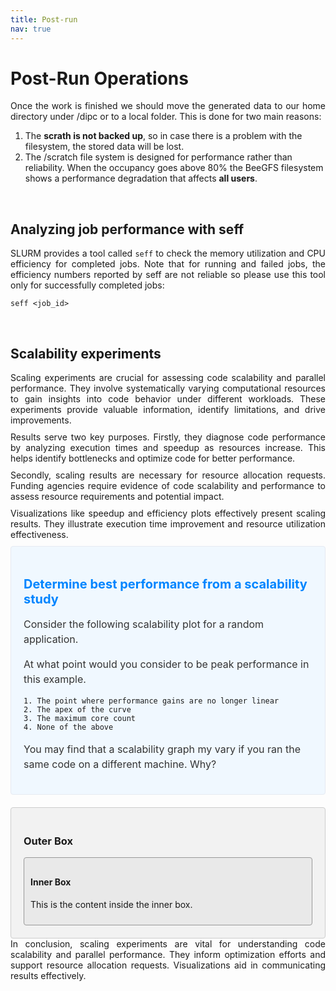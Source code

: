 ```yaml
---
title: Post-run
nav: true
---
```


<style>
.text {
  margin-bottom: 10px;
}
</style>

# Post-Run Operations

<div align="justify" class="text">
Once the work is finished we should move the generated data to our home directory under /dipc or to a local folder. This is done for two main reasons:</div>


1. The **scrath is not backed up**, so in case there is a problem with the filesystem, the stored data will be lost.
2. The /scratch file system is designed for performance rather than reliability. When the occupancy goes above 80% the BeeGFS filesystem shows a performance degradation that affects **all users**.

<br> <!-- Blank line -->
## Analyzing job performance with seff

<div align="justify" class="text">
SLURM provides a tool called <code>seff</code> to check the memory utilization and CPU efficiency for completed jobs. Note that for running and failed jobs, the efficiency numbers reported by seff are not reliable so please use this tool only for successfully completed jobs:</div>

```
seff <job_id>
```

<br> <!-- Blank line -->
## Scalability experiments

<div align="justify" class="text">
Scaling experiments are crucial for assessing code scalability and parallel performance. They involve systematically varying computational resources to gain insights into code behavior under different workloads. These experiments provide valuable information, identify limitations, and drive improvements.
</div>

<div align="justify" class="text">
Results serve two key purposes. Firstly, they diagnose code performance by analyzing execution times and speedup as resources increase. This helps identify bottlenecks and optimize code for better performance.
</div>

<div align="justify" class="text">
Secondly, scaling results are necessary for resource allocation requests. Funding agencies require evidence of code scalability and performance to assess resource requirements and potential impact.
</div>

<div align="justify" class="text">
Visualizations like speedup and efficiency plots effectively present scaling results. They illustrate execution time improvement and resource utilization effectiveness.
</div>


<style>
  .info-box {
    background-color: #f0f8ff;
    padding: 20px;
    border: 1px solid #e6eaf2;
    border-radius: 4px;
    margin-bottom: 20px;
  }
  
  .info-box h3 {
    font-size: 20px;
    margin-bottom: 10px;
    color: #0085ff;
  }
  
  .info-box p {
    font-size: 16px;
    line-height: 1.5;
    color: #333;
  }
</style>

<div class="info-box">
  <h3>Determine best performance from a scalability study</h3>
  <p>
    Consider the following scalability plot for a random application.

At what point would you consider to be peak performance in this example.

    1. The point where performance gains are no longer linear
    2. The apex of the curve
    3. The maximum core count
    4. None of the above

You may find that a scalability graph my vary if you ran the same code on a different machine. Why? 
  </p>
</div>


<style>
  .outer-box {
    background-color: #f2f2f2;
    padding: 20px;
    border: 1px solid #ccc;
    border-radius: 4px;
  }
  
  .inner-box {
    background-color: #e9e9e9;
    padding: 10px;
    border: 1px solid #999;
    border-radius: 4px;
  }
</style>

<div class="outer-box">
  <h3>Outer Box</h3>
  
  <div class="inner-box">
    <h4>Inner Box</h4>
    <p>This is the content inside the inner box.</p>
  </div>
</div>


<div align="justify" class="text">
In conclusion, scaling experiments are vital for understanding code scalability and parallel performance. They inform optimization efforts and support resource allocation requests. Visualizations aid in communicating results effectively.
</div>
